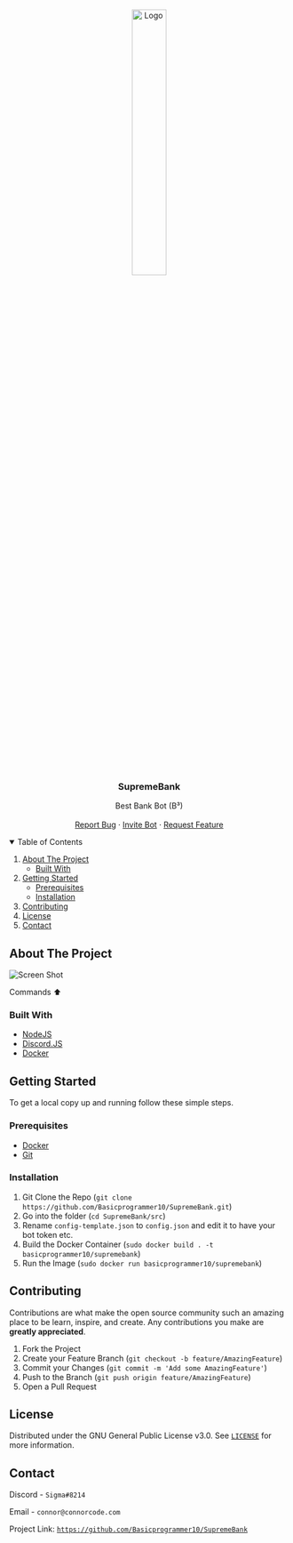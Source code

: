 <br />
<p align="center">
  <a href="https://github.com/Basicprogrammer10/NoseBot">
    <img src="https://github.com/Basicprogrammer10/SupremeBank/blob/master/Logo-GitHub.png" alt="Logo" width="35%">
  </a>

  <h3 align="center">SupremeBank</h3>

<p align="center">
      Best Bank Bot (B³)
    <br />
    <br />
    <a href="https://github.com/Basicprogrammer10/SupremeBank/issues">Report Bug</a>
    ·
    <a href="https://discord.com/oauth2/authorize?client_id=844676024754503740&scope=bot">Invite Bot</a>
    ·
    <a href="https://github.com/Basicprogrammer10/SupremeBank/issues">Request Feature</a>
</p>


<!-- TABLE OF CONTENTS -->
<details open="open">
  <summary>Table of Contents</summary>
  <ol>
    <li>
      <a href="#about-the-project">About The Project</a>
      <ul>
        <li><a href="#built-with">Built With</a></li>
      </ul>
    </li>
    <li>
      <a href="#getting-started">Getting Started</a>
      <ul>
        <li><a href="#prerequisites">Prerequisites</a></li>
        <li><a href="#installation">Installation</a></li>
      </ul>
    </li>
    <li><a href="#contributing">Contributing</a></li>
    <li><a href="#license">License</a></li>
    <li><a href="#contact">Contact</a></li>
  </ol>
</details>



<!-- ABOUT THE PROJECT -->
## About The Project

![Screen Shot](https://i.imgur.com/Hz3ynlw.png)

Commands ⬆

### Built With

* [NodeJS](https://nodejs.org/)
* [Discord.JS](https://discord.js.org/#/)
* [Docker](https://www.docker.com/)


<!-- GETTING STARTED -->
## Getting Started

To get a local copy up and running follow these simple steps.

### Prerequisites

* [Docker](https://www.docker.com/)
* [Git](https://git-scm.com/)

### Installation

1. Git Clone the Repo (`git clone https://github.com/Basicprogrammer10/SupremeBank.git`)
2. Go into the folder (`cd SupremeBank/src`)
3. Rename `config-template.json` to `config.json` and edit it to have your bot token etc.
4. Build the Docker Container (`sudo docker build . -t basicprogrammer10/supremebank`)
5. Run the Image (`sudo docker run basicprogrammer10/supremebank`)

<!-- CONTRIBUTING -->
## Contributing

Contributions are what make the open source community such an amazing place to be learn, inspire, and create. Any contributions you make are **greatly appreciated**.

1. Fork the Project
2. Create your Feature Branch (`git checkout -b feature/AmazingFeature`)
3. Commit your Changes (`git commit -m 'Add some AmazingFeature'`)
4. Push to the Branch (`git push origin feature/AmazingFeature`)
5. Open a Pull Request

<!-- LICENSE -->
## License

Distributed under the GNU General Public License v3.0. See [`LICENSE`](https://github.com/Basicprogrammer10/SupremeBank/blob/master/LICENSE) for more information.

<!-- CONTACT -->
## Contact

Discord - `Sigma#8214`

Email - `connor@connorcode.com`

Project Link: [`https://github.com/Basicprogrammer10/SupremeBank`](https://github.com/Basicprogrammer10/SupremeBank)
